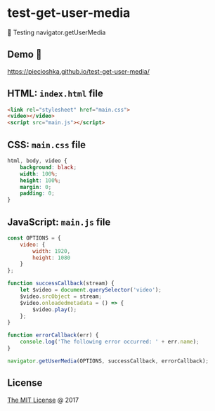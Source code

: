 # test-get-user-media

:ledger: Testing navigator.getUserMedia

## Demo 🎉

<https://piecioshka.github.io/test-get-user-media/>

## HTML: `index.html` file

```html
<link rel="stylesheet" href="main.css">
<video></video>
<script src="main.js"></script>
```

## CSS: `main.css` file

```css
html, body, video {
    background: black;
    width: 100%;
    height: 100%;
    margin: 0;
    padding: 0;
}
```

## JavaScript: `main.js` file

```javascript
const OPTIONS = {
    video: {
        width: 1920,
        height: 1080
    }
};

function successCallback(stream) {
    let $video = document.querySelector('video');
    $video.srcObject = stream;
    $video.onloadedmetadata = () => {
        $video.play();
    };
}

function errorCallback(err) {
    console.log('The following error occurred: ' + err.name);
}

navigator.getUserMedia(OPTIONS, successCallback, errorCallback);
```

## License

[The MIT License](http://piecioshka.mit-license.org) @ 2017

